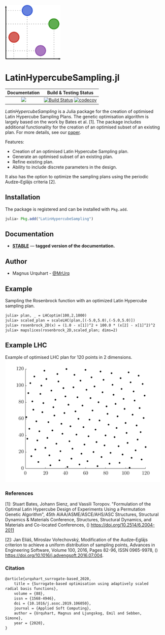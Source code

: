 <img src="docs/src/assets/logo.png" width="180">

# LatinHypercubeSampling.jl

| **Documentation** | **Build & Testing Status** |
|:-----------------:|:--------------------------:|
[![][docs-stable-img]][docs-stable-url] | [![Build Status](https://travis-ci.org/MrUrq/LatinHypercubeSampling.jl.svg?branch=master)](https://travis-ci.org/MrUrq/LatinHypercubeSampling.jl) [![codecov](https://codecov.io/gh/MrUrq/LatinHypercubeSampling.jl/branch/master/graph/badge.svg)](https://codecov.io/gh/MrUrq/LatinHypercubeSampling.jl) | 

*LatinHypercubeSampling* is a Julia package for the creation of optimised Latin Hypercube Sampling Plans. The genetic optimisation algorithm is largely based on the work by Bates et al. [1]. The package includes additional functionality for the creation of an optimised subset of an existing plan. For more details, see our [paper](https://doi.org/10.1016/j.asoc.2019.106050).

Features:

* Creation of an optimised Latin Hypercube Sampling plan.
* Generate an optimised subset of an existing plan.
* Refine existing plan.
* Ability to include discrete parameters in the design.

It also has the option to optimize the sampling plans using the periodic Audze–Eglājs criteria [2].

## Installation

The package is registered and can be installed with `Pkg.add`.

```julia
julia> Pkg.add("LatinHypercubeSampling")
```

## Documentation

- [**STABLE**][docs-stable-url] &mdash; **tagged version of the documentation.**


## Author

- Magnus Urquhart - [@MrUrq](https://github.com/MrUrq/)

[docs-stable-img]: https://img.shields.io/badge/docs-stable-blue.svg
[docs-stable-url]: https://MrUrq.github.io/LatinHypercubeSampling.jl/stable

## Example 
Sampling the Rosenbrock function with an optimized Latin Hypercube sampling plan.
```julia-repl
julia> plan, _ = LHCoptim(100,2,1000)
julia> scaled_plan = scaleLHC(plan,[(-5.0,5.0),(-5.0,5.0)])
julia> rosenbrock_2D(x) = (1.0 - x[1])^2 + 100.0 * (x[2] - x[1]^2)^2
julia> mapslices(rosenbrock_2D,scaled_plan; dims=2)
```

## Example LHC
Example of optimised LHC plan for 120 points in 2 dimensions.
<img src="docs/src/assets/120p2d.png">

### References
[1]: Stuart Bates, Johann Sienz, and Vassili Toropov. "Formulation of the Optimal Latin Hypercube Design of Experiments Using a Permutation Genetic Algorithm", 45th AIAA/ASME/ASCE/AHS/ASC Structures, Structural Dynamics & Materials Conference, Structures, Structural Dynamics, and Materials and Co-located Conferences, () https://doi.org/10.2514/6.2004-2011

[2]: Jan Eliáš, Miroslav Vořechovský, Modification of the Audze–Eglājs criterion to achieve a uniform distribution of sampling points, Advances in Engineering Software, Volume 100, 2016, Pages 82-96, ISSN 0965-9978, () https://doi.org/10.1016/j.advengsoft.2016.07.004.

### Citation
```
@article{urquhart_surrogate-based_2020,
	title = {Surrogate-based optimisation using adaptively scaled radial basis functions},
	volume = {88},
	issn = {1568-4946},
	doi = {10.1016/j.asoc.2019.106050},
	journal = {Applied Soft Computing},
	author = {Urquhart, Magnus and Ljungskog, Emil and Sebben, Simone},
	year = {2020},
}
```
